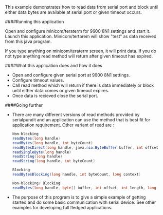 This example demonstrates how to read data from serial port and block until either data bytes are 
available at serial port or given timeout occurs.

####Running this application
   
Open and configure minicom/teraterm for 9600 8N1 settings and start it. Launch this application. 
Minicom/tertarem will show "test" as data received from this java program. 

If you type anything on minicom/teraterm screen, it will print data. If you do not type anything 
read method will return after given timeout has expired.
   
####What this application does and how it does

- Open and configure given serial port at 9600 8N1 settings.
- Configure timeout values.
- Call read method which will return if there is data immediately or block until either data comes 
or given timeout expires.
- Once data is recieved close the serial port.

####Going further
   
- There are many different versions of read methods provided by serialpundit and an application 
can use the method that is best fit for application requirement. Other variant of read are :
     ```java
     Non-blocking
     readBytes(long handle)
     readBytes(long handle, int byteCount)
     readBytesDirect(long handle, java.nio.ByteBuffer buffer, int offset, int length)
     readSingleByte(long handle)
     readString(long handle)
     readString(long handle, int byteCount)
     
     Blocking
     readBytesBlocking(long handle, int byteCount, long context)
     
     Non-blocking/ Blocking
     readBytes(long handle, byte[] buffer, int offset, int length, long context)
     ``` 
- The purpose of this program is to give a simple example of getting started and do some basic 
communication with serial device. See other examples for developing full fledged applications.
     
